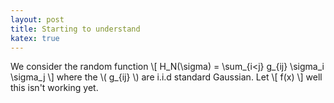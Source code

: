 ```yaml
---
layout: post
title: Starting to understand  
katex: true
---
```



We consider the random function \\[ H_N(\sigma) = \sum_{i<j} g_{ij} \sigma_i \sigma_j \\] where the \\( g_{ij} \\) are i.i.d standard Gaussian.
Let \\[ f(x)  \\] well this isn't working yet. 


 
